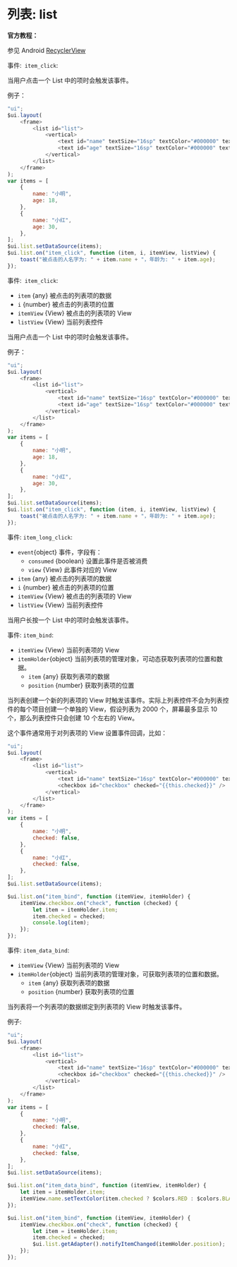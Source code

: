 # 列表: list

**官方教程：**

参见 Android [RecyclerView](https://developer.android.google.cn/reference/androidx/recyclerview/widget/RecyclerView)

事件:` item_click`:

当用户点击一个 List 中的项时会触发该事件。

例子：

```js
"ui";
$ui.layout(
    <frame>
        <list id="list">
            <vertical>
                <text id="name" textSize="16sp" textColor="#000000" text="姓名: {{name}}" />
                <text id="age" textSize="16sp" textColor="#000000" text="年龄: {{age}}岁" />
            </vertical>
        </list>
    </frame>
);
var items = [
    {
        name: "小明",
        age: 18,
    },
    {
        name: "小红",
        age: 30,
    },
];
$ui.list.setDataSource(items);
$ui.list.on("item_click", function (item, i, itemView, listView) {
    toast("被点击的人名字为: " + item.name + "，年龄为: " + item.age);
});
```

事件:` item_click`:

-   `item` {any} 被点击的列表项的数据
-   `i` {number} 被点击的列表项的位置
-   `itemView` {View} 被点击的列表项的 View
-   `listView` {View} 当前列表控件

当用户点击一个 List 中的项时会触发该事件。

例子：

```js
"ui";
$ui.layout(
    <frame>
        <list id="list">
            <vertical>
                <text id="name" textSize="16sp" textColor="#000000" text="姓名: {{name}}" />
                <text id="age" textSize="16sp" textColor="#000000" text="年龄: {{age}}岁" />
            </vertical>
        </list>
    </frame>
);
var items = [
    {
        name: "小明",
        age: 18,
    },
    {
        name: "小红",
        age: 30,
    },
];
$ui.list.setDataSource(items);
$ui.list.on("item_click", function (item, i, itemView, listView) {
    toast("被点击的人名字为: " + item.name + "，年龄为: " + item.age);
});
```

事件: `item_long_click`:

-   `event`{object} 事件，字段有：
    -   `consumed` {boolean} 设置此事件是否被消费
    -   `view` {View} 此事件对应的 View
-   `item` {any} 被点击的列表项的数据
-   `i` {number} 被点击的列表项的位置
-   `itemView` {View} 被点击的列表项的 View
-   `listView` {View} 当前列表控件

当用户长按一个 List 中的项时会触发该事件。

事件: `item_bind`:

-   `itemView` {View} 当前列表项的 View
-   `itemHolder`{object} 当前列表项的管理对象，可动态获取列表项的位置和数据。
    -   `item` {any} 获取列表项的数据
    -   `position` {number} 获取列表项的位置

当列表创建一个新的列表项的 View 时触发该事件。实际上列表控件不会为列表控件的每个项目创建一个单独的 View，假设列表为 2000 个，屏幕最多显示 10 个，那么列表控件只会创建 10 个左右的 View。

这个事件通常用于对列表项的 View 设置事件回调，比如：

```js
"ui";
$ui.layout(
    <frame>
        <list id="list">
            <vertical>
                <text id="name" textSize="16sp" textColor="#000000" text="姓名: {{this.name}}" />
                <checkbox id="checkbox" checked="{{this.checked}}" />
            </vertical>
        </list>
    </frame>
);
var items = [
    {
        name: "小明",
        checked: false,
    },
    {
        name: "小红",
        checked: false,
    },
];
$ui.list.setDataSource(items);

$ui.list.on("item_bind", function (itemView, itemHolder) {
    itemView.checkbox.on("check", function (checked) {
        let item = itemHolder.item;
        item.checked = checked;
        console.log(item);
    });
});
```

事件: `item_data_bind`:

-   `itemView` {View} 当前列表项的 View
-   `itemHolder`{object} 当前列表项的管理对象，可获取列表项的位置和数据。
    -   `item` {any} 获取列表项的数据
    -   `position` {number} 获取列表项的位置

当列表将一个列表项的数据绑定到列表项的 View 时触发该事件。

例子:

```js
"ui";
$ui.layout(
    <frame>
        <list id="list">
            <vertical>
                <text id="name" textSize="16sp" textColor="#000000" text="姓名: {{this.name}}" />
                <checkbox id="checkbox" checked="{{this.checked}}" />
            </vertical>
        </list>
    </frame>
);
var items = [
    {
        name: "小明",
        checked: false,
    },
    {
        name: "小红",
        checked: false,
    },
];
$ui.list.setDataSource(items);

$ui.list.on("item_data_bind", function (itemView, itemHolder) {
    let item = itemHolder.item;
    itemView.name.setTextColor(item.checked ? $colors.RED : $colors.BLACK);
});

$ui.list.on("item_bind", function (itemView, itemHolder) {
    itemView.checkbox.on("check", function (checked) {
        let item = itemHolder.item;
        item.checked = checked;
        $ui.list.getAdapter().notifyItemChanged(itemHolder.position);
    });
});
```
